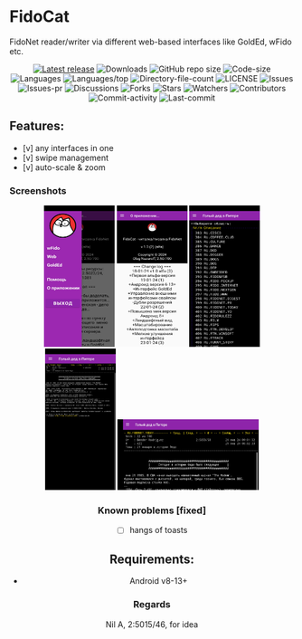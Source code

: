 # FidoCat
FidoNet reader/writer via different web-based interfaces like GoldEd, wFido etc.

<div align="center">

[![Latest release](https://img.shields.io/github/v/release/reverrs/fidocat?include_prereleases&label=latest%20release&style=for-the-badge)](https://github.com/reverrs/fidocat/releases/latest)
![Downloads](https://img.shields.io/github/downloads/reverrs/fidocat/total?style=for-the-badge)
![GitHub repo size](https://img.shields.io/github/repo-size/reverrs/fidocat?style=for-the-badge)
![Code-size](https://shields.io/github/languages/code-size/reverrs/fidocat?style=for-the-badge)
![Languages](https://shields.io/github/languages/count/reverrs/fidocat?style=for-the-badge)
![Languages/top](https://shields.io/github/languages/top/reverrs/fidocat?style=for-the-badge)
![Directory-file-count](https://shields.io/github/directory-file-count/reverrs/fidocat?style=for-the-badge)
![LICENSE](https://img.shields.io/github/license/reverrs/fidocat?color=blue&style=for-the-badge)
![Issues](https://shields.io/github/issues/reverrs/fidocat?style=for-the-badge)
![Issues-pr](https://shields.io/github/issues-pr/reverrs/fidocat?style=for-the-badge)
![Discussions](https://shields.io/github/discussions/reverrs/fidocat?style=for-the-badge)
![Forks](https://shields.io/github/forks/reverrs/fidocat?style=for-the-badge)
![Stars](https://shields.io/github/stars/reverrs/fidocat?style=for-the-badge)
![Watchers](https://shields.io/github/watchers/reverrs/fidocat?style=for-the-badge)
![Contributors](https://shields.io/github/contributors/reverrs/fidocat?style=for-the-badge)
![Commit-activity](https://shields.io/github/commit-activity/w/reverrs/fidocat?style=for-the-badge)
![Last-commit](https://shields.io/github/last-commit/reverrs/fidicat?style=for-the-badge)
</div>

## Features:

- [v] any interfaces in one
- [v] swipe management
- [v] auto-scale & zoom

### Screenshots
<div align="center">

<img width="125" height="250" src="./docs/Screenshot_2024-01-23-11-46-00-313_coldcat.wf.jpg" alt="Screenshot_01" title="Screenshot_01">

<img width="125" height="250" src="./docs/Screenshot_2024-01-23-11-46-27-403_coldcat.wf.jpg" alt="Screenshot_02" title="Screenshot_02">

<img width="125" height="250" src="./docs/Screenshot_2024-01-23-11-47-17-727_coldcat.wf.jpg" alt="Screenshot_03" title="Screenshot_03">

<img width="125" height="250" src="./docs/Screenshot_2024-01-23-11-48-29-909_coldcat.wf.jpg" alt="Screenshot_04" title="Screenshot_04">

<img width="250" height="125" src="./docs/Screenshot_2024-01-23-11-48-44-513_coldcat.wf.jpg" alt="Screenshot_05" title="Screenshot_05">

### Known problems [fixed]
- [ ] hangs of toasts

## Requirements:

- Android v8-13+

### Regards

Nil A, 2:5015/46, for idea

